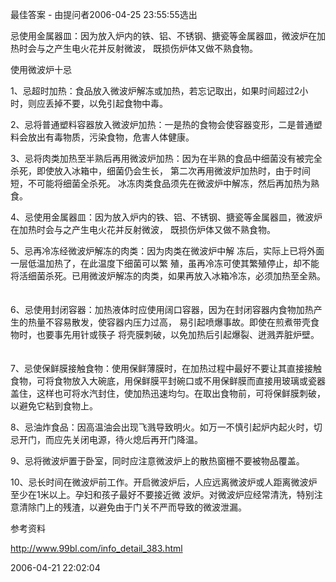 

最佳答案 - 由提问者2006-04-25 23:55:55选出



忌使用金属器皿：因为放入炉内的铁、铝、不锈钢、搪瓷等金属器皿，微波炉在加热时会与之产生电火花并反射微波， 既损伤炉体又做不熟食物。



使用微波炉十忌

1、忌超时加热：食品放入微波炉解冻或加热，若忘记取出，如果时间超过2小时，则应丢掉不要，以免引起食物中毒。 　　



2、忌将普通塑料容器放入微波炉加热：一是热的食物会使容器变形，二是普通塑料会放出有毒物质，污染食物，危害人体健康。 　　



3、忌将肉类加热至半熟后再用微波炉加热：因为在半熟的食品中细菌没有被完全杀死，即使放入冰箱中，细菌仍会生长， 第二次再用微波炉加热时，由于时间短，不可能将细菌全杀死。 冰冻肉类食品须先在微波炉中解冻，然后再加热为熟食。 　　



4、忌使用金属器皿：因为放入炉内的铁、铝、不锈钢、搪瓷等金属器皿，微波炉在加热时会与之产生电火花并反射微波， 既损伤炉体又做不熟食物。 　　



5、忌再冷冻经微波炉解冻的肉类：因为肉类在微波炉中解 冻后，实际上已将外面一层低温加热了，在此温度下细菌可以繁 殖，虽再冷冻可使其繁殖停止，却不能将活细菌杀死。已用微波炉解冻的肉类，如果再放入冰箱冷冻，必须加热至全熟。 　　



6、忌使用封闭容器：加热液体时应使用阔口容器，因为在封闭容器内食物加热产生的热量不容易散发，使容器内压力过高， 易引起喷爆事故。即使在煎煮带壳食物时，也要事先用针或筷子 将壳膜刺破，以免加热后引起爆裂、迸溅弄脏炉壁。 　　



7、忌使保鲜膜接触食物：使用保鲜薄膜时，在加热过程中最好不要让其直接接触食物，可将食物放入大碗底，用保鲜膜平封碗口或不用保鲜膜而直接用玻璃或瓷器盖住，这样也可将水汽封住，使加热迅速均匀。在取出食物前，可将保鲜膜刺破，以避免它粘到食物上。 　　



8、忌油炸食品：因高温油会出现飞溅导致明火。如万一不慎引起炉内起火时，切忌开门，而应先关闭电源，待火熄后再开门降温。 　　



9、忌将微波炉置于卧室，同时应注意微波炉上的散热窗栅不要被物品覆盖。 　　



10、忌长时间在微波炉前工作。开启微波炉后，人应远离微波炉或人距离微波炉至少在1米以上。孕妇和孩子最好不要接近微 波炉。对微波炉应经常清洗，特别注意清除门上的残渣，以避免由于门关不严而导致的微波泄漏。 　　

参考资料



http://www.99bl.com/info_detail_383.html

2006-04-21 22:02:04
